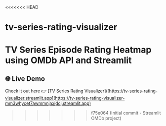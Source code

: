 <<<<<<< HEAD
# tv-series-rating-visualizer
TV Series Episode Rating Heatmap using OMDb API and Streamlit
=======
## 🌐 Live Demo
Check it out here 👉 [TV Series Rating Visualizer]([https://tv-series-rating-visualizer.streamlit.app](https://tv-series-rating-visualizer-mm3whycet7awmmnjaxjdcj.streamlit.app)

>>>>>>> f75e064 (Initial commit - Streamlit OMDb project)
